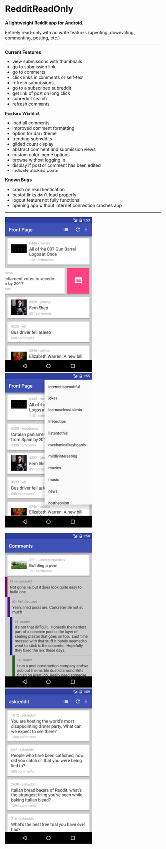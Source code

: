 # RedditReadOnly

**A lightweight Reddit app for Android.**

Entirely read-only with no write features (upvoting, downvoting, commenting, posting, etc.)

---

**Current Features**
 - view submissions with thumbnails
 - go to submission link
 - go to comments
 - click links in comments or self-text
 - refresh submissions
 - go to a subscribed subreddit
 - get link of post on long click
 - subreddit search
 - refresh comments

**Feature Wishlist**
 - load all comments
 - improved comment formatting
 - option for dark theme
 - trending subreddits
 - gilded count display
 - abstract comment and submission views
 - custom color theme options
 - browse without logging in
 - display if post or comment has been edited
 - indicate stickied posts

**Known Bugs**
 - crash on reauthentication
 - bestof links don't load properly
 - logout feature not fully functional
 - opening app without internet connection crashes app
 
---
 
<a href="Screenshot 1"><img src="./screenshot1.png" height="500" width="281" ></a>
<a href="Screenshot 2"><img src="./screenshot2.png" height="500" width="281" ></a>

<a href="Screenshot 3"><img src="./screenshot3.png" height="500" width="281" ></a>
<a href="Screenshot 4"><img src="./screenshot4.png" height="500" width="281" ></a>

